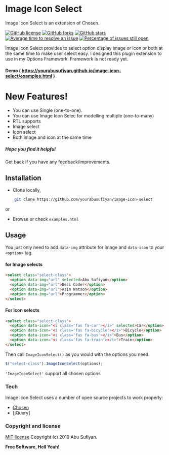 # Image Icon Select
Image Icon Select is an extension of Chosen.

[![GitHub license](https://img.shields.io/badge/license-MIT-blue.svg)](https://raw.githubusercontent.com/yourabusufiyan/image-icon-select/master/LICENSE) [![GitHub forks](https://img.shields.io/github/forks/websemantics/Image-Select.svg)](https://github.com/yourabusufiyan/image-icon-select/network) [![GitHub stars](https://img.shields.io/github/stars/websemantics/Image-Select.svg)](https://github.com/yourabusufiyan/image-icon-select/stargazers)
[![Average time to resolve an issue](http://isitmaintained.com/badge/resolution/yourabusufiyan/image-icon-select.svg)](http://isitmaintained.com/project/yourabusufiyan/image-icon-select "Average time to resolve an issue")
[![Percentage of issues still open](http://isitmaintained.com/badge/open/yourabusufiyan/image-icon-select.svg)](http://isitmaintained.com/project/yourabusufiyan/image-icon-select "Percentage of issues still open")

Image Icon Select provides to select option display image or icon or both at the same time to make user select easy. I designed this plugin extension to use in my Options Framework. Framework is not ready yet.

#### Demo ( https://yourabusufiyan.github.io/image-icon-select/examples.html )

# New Features!

  - You can use Single (one-to-one).
  - You can use Image Icon Selec for modelling multiple (one-to-many)
  - RTL supports
  - Image select
  - Icon select
  - Both image and icon at the same time


##### Hope you find it helpful
Get back if you have any feedback/improvements.


## Installation
- Clone locally,
```bash
    git clone https://github.com/yourabusufiyan/image-icon-select
```
or
- Browse or check `examples.html`

## Usage

You just only need to add `data-img` attribute for image
and `data-icon` to your `<option>` tag.

#### for Image selects

```html
<select class="select-class">
  <option data-img="url" selected>Abu Sufiyan</option>
  <option data-img="url">Desi Coder</option>
  <option data-img="url">Asim Watson</option>
  <option data-img="url">Programmer</option>
</select>
```

#### For Icon selects

```html
<select class="select-class">
  <option data-icon="<i class='fas fa-car'></i>" selected>Car</option>
  <option data-icon="<i class='fas fa-bicycle'></i>">Bicycle</option>
  <option data-icon="<i class='fas fa-bus'></i>">Bus</option>
  <option data-icon="<i class='fas fa-train'></i>">Train</option>
</select>
```

Then call `ImageIconSelect()` as you would with the options you need.
```javascript
$("select-class").ImageIconSelect(options);
```
`'ImageIconSelect'` support all chosen options



### Tech

Image Icon Select uses a number of open source projects to work properly:

* [Chosen](https://harvesthq.github.io/chosen/)
* [jQuery]

### Copyright and license

[MIT license](http://opensource.org/licenses/mit-license.php)
Copyright (c) 2019 Abu Sufiyan.


**Free Software, Hell Yeah!**
